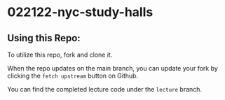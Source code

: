 # 022122-nyc-study-halls

## Using this Repo:

To utilize this repo, fork and clone it. 

When the repo updates on the main branch, you can update your fork by clicking the `fetch upstream` button on Github.

You can find the completed lecture code under the `lecture` branch.
